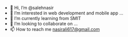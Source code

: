 - 👋 Hi, I’m @salehnasir
- 👀 I’m interested in web development and mobile app ...
- 🌱 I’m currently learning from SMIT
- 💞️ I’m looking to collaborate on ...
- 📫 How to reach me nasirali617@gmail.com

<!---
salehnasir/salehnasir is a ✨ special ✨ repository because its `README.md` (this file) appears on your GitHub profile.
You can click the Preview link to take a look at your changes.
--->
